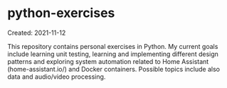 # python-exercises
Created: 2021-11-12

This repository contains personal exercises in Python. My current goals include learning unit testing, learning and implementing different design patterns and exploring system automation related to Home Assistant (home-assistant.io/) and Docker containers. Possible topics include also data and audio/video processing.
